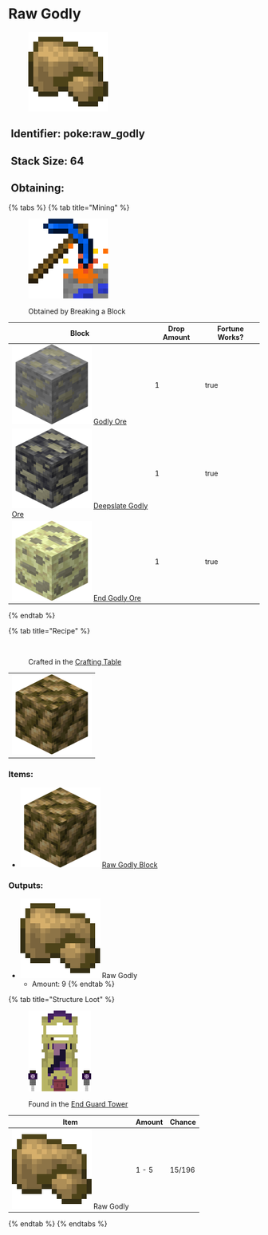 # Raw Godly

<figure><img src="https://github.com/ItsMePok/PFE/blob/wikiAssets/wikiMain/raw_godly.png?raw=true" alt=""><figcaption></figcaption></figure>

## <img src="https://minecraft.wiki/images/Name_Tag_JE2_BE2.png?cbdc1" alt="" data-size="line"> Identifier: poke:raw\_godly <a href="#identifier" id="identifier"></a>

## <img src="https://minecraft.wiki/images/Light_Gray_Bundle_JE1_BE1.png?b552e" alt="" data-size="line"> Stack Size: 64

## <img src="https://minecraft.wiki/images/thumb/Crafting_Table_JE4_BE3.png/150px-Crafting_Table_JE4_BE3.png?5767f" alt="" data-size="line"> Obtaining:

{% tabs %}
{% tab title="Mining" %}
<figure><img src="https://github.com/ItsMePok/PFE/blob/wikiAssets/MiscIcons/BlockBreak.png?raw=true" alt=""><figcaption><p>Obtained by Breaking a Block</p></figcaption></figure>

<table><thead><tr><th>Block</th><th>Drop Amount</th><th data-type="checkbox">Fortune Works?</th></tr></thead><tbody><tr><td><img src="https://github.com/ItsMePok/PFE/blob/wikiAssets/ore/GodlyOre.png?raw=true" alt="Godly Ore." data-size="line"> <a href="../../blocks/ores/stone-ores/godly-ore.md">Godly Ore</a></td><td>1</td><td>true</td></tr><tr><td><img src="https://github.com/ItsMePok/PFE/blob/wikiAssets/ore/DeepslateGodlyOre.png?raw=true" alt="Deepslate Godly Ore." data-size="line"> <a href="../../blocks/ores/deepslate-ores/deepslate-godly-ore.md">Deepslate Godly Ore</a></td><td>1</td><td>true</td></tr><tr><td><img src="https://github.com/ItsMePok/PFE/blob/wikiAssets/ore/EndGodlyOre.png?raw=true" alt="End Godly Ore." data-size="line"> <a href="../../blocks/ores/end-ores/end-godly-ore.md">End Godly Ore</a></td><td>1</td><td>true</td></tr></tbody></table>
{% endtab %}

{% tab title="Recipe" %}
<figure><img src="https://minecraft.wiki/images/thumb/Crafting_Table_JE4_BE3.png/150px-Crafting_Table_JE4_BE3.png?5767f" alt=""><figcaption><p>Crafted in the <a href="https://minecraft.wiki/w/Crafting_Table">Crafting Table</a></p></figcaption></figure>

|                                                                                                      |
| :--------------------------------------------------------------------------------------------------: |
| ![Raw Godly Block.](https://github.com/ItsMePok/PFE/blob/wikiAssets/blockRenders/RawGodlyBlock.png?raw=true) |

### Items:

* <img src="https://github.com/ItsMePok/PFE/blob/wikiAssets/blockRenders/RawGodlyBlock.png?raw=true" alt="Raw Godly Block." data-size="line"> [Raw Godly Block](../../blocks/raw-ore-blocks/block-of-raw-godly.md)

### Outputs:

* <img src="https://github.com/ItsMePok/PFE/blob/wikiAssets/wikiMain/raw_godly.png?raw=true" alt="Raw Godly." data-size="line"> Raw Godly
  * Amount: 9
{% endtab %}

{% tab title="Structure Loot" %}
<figure><img src="https://github.com/ItsMePok/PFE/blob/wikiAssets/structures-pixel/EndGuardTowerPixel.png?raw=true" alt=""><figcaption><p>Found in the <a href="../../sturctures/end-guard-tower.md">End Guard Tower</a></p></figcaption></figure>

| Item                                                                                                                                    | Amount | Chance |
| --------------------------------------------------------------------------------------------------------------------------------------- | ------ | ------ |
| <img src="https://github.com/ItsMePok/PFE/blob/wikiAssets/wikiMain/raw_godly.png?raw=true" alt="Raw Godly." data-size="line"> Raw Godly | 1 - 5  | 15/196 |
{% endtab %}
{% endtabs %}
